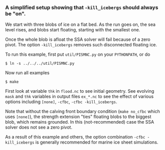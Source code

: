### A simplified setup showing that `-kill_icebergs` should always be "on".

We start with three blobs of ice on a flat bed.  As the run goes on,
the sea level rises, and blobs start floating, starting with the
smallest one.

Once the whole blob is afloat the SSA solver will fail because of a
zero pivot.  The option `-kill_icebergs` removes such disconnected floating ice.

To run this example, first put `util/PISMNC.py` on your `PYTHONPATH`, or do

    $ ln -s ../../../util/PISMNC.py

Now run all examples

    $ make

First look at variable `thk` in `flood.nc` to see initial geometry.
See evolving `mask` and `thk` variables in output files `ex_*.nc` to see
the effect of various options including `[none]`, `-cfbc`,
`-cfbc -kill_icebergs`.

Note that without the calving front boundary condition (`make no_cfbc`
which uses `[none]`), the strength extension "ties" floating blobs to the
biggest blob, which remains grounded.  In this (not-recommended) case the
SSA solver does not see a zero pivot.

As a result of this example and others, the option combination
`-cfbc -kill_icebergs` is generally recommended for marine ice sheet
simulations.
